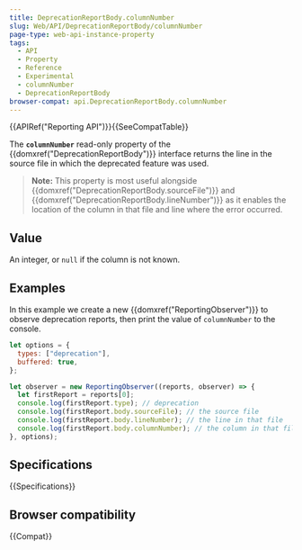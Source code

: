 ```yaml
---
title: DeprecationReportBody.columnNumber
slug: Web/API/DeprecationReportBody/columnNumber
page-type: web-api-instance-property
tags:
  - API
  - Property
  - Reference
  - Experimental
  - columnNumber
  - DeprecationReportBody
browser-compat: api.DeprecationReportBody.columnNumber
---
```


{{APIRef("Reporting API")}}{{SeeCompatTable}}

The **`columnNumber`** read-only property of the {{domxref("DeprecationReportBody")}} interface returns the line in the source file in which the deprecated feature was used.

> **Note:** This property is most useful alongside {{domxref("DeprecationReportBody.sourceFile")}} and {{domxref("DeprecationReportBody.lineNumber")}} as it enables the location of the column in that file and line where the error occurred.

## Value

An integer, or `null` if the column is not known.

## Examples

In this example we create a new {{domxref("ReportingObserver")}} to observe deprecation reports, then print the value of `columnNumber` to the console.

```js
let options = {
  types: ["deprecation"],
  buffered: true,
};

let observer = new ReportingObserver((reports, observer) => {
  let firstReport = reports[0];
  console.log(firstReport.type); // deprecation
  console.log(firstReport.body.sourceFile); // the source file
  console.log(firstReport.body.lineNumber); // the line in that file
  console.log(firstReport.body.columnNumber); // the column in that file.
}, options);
```

## Specifications

{{Specifications}}

## Browser compatibility

{{Compat}}
